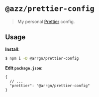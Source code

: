 # `@azz/prettier-config`

> My personal [Prettier](https://prettier.io) config.

## Usage

**Install**:

```bash
$ npm i -D @arrgn/prettier-config
```

**Edit `package.json`**:

```jsonc
{
  // ...
  "prettier": "@arrgn/prettier-config"
}
```
